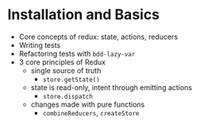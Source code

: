 # Installation and Basics

- Core concepts of redux: state, actions, reducers
- Writing tests
- Refactoring tests with `bdd-lazy-var`
- 3 core principles of Redux
  - single source of truth
    - `store.getState()`
  - state is read-only, intent through emitting actions
    - `store.dispatch`
  - changes made with pure functions
    - `combineReducers`, `createStore`
